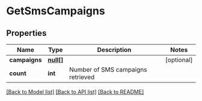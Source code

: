 # GetSmsCampaigns

## Properties
Name | Type | Description | Notes
------------ | ------------- | ------------- | -------------
**campaigns** | [**null[]**](.md) |  | [optional] 
**count** | **int** | Number of SMS campaigns retrieved | 

[[Back to Model list]](../README.md#documentation-for-models) [[Back to API list]](../README.md#documentation-for-api-endpoints) [[Back to README]](../README.md)


